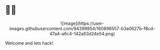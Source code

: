 <!--
**MBaeza00/Mbaeza00** is a ✨ _special_ ✨ repository because its `README.md` (this file) appears on your GitHub profile.

Here are some ideas to get you started:

- 🔭 I’m currently working on ...
- 🌱 I’m currently learning ...
- 👯 I’m looking to collaborate on ...
- 🤔 I’m looking for help with ...
- 💬 Ask me about ...
- 📫 How to reach me: ...
- 😄 Pronouns: ...
- ⚡ Fun fact: ...
-->

# 👋👋

<p align = "center">
  ![image](https://user-images.githubusercontent.com/94399954/160896557-b3a0627b-f8cd-47a4-a6c4-142a63d24e54.png)

  <!--<img src="https://github.com/MBaeza00/Mbaeza00/blob/main/resources/dino.gif" />
  <img src="https://camo.githubusercontent.com/5fca3db52c463447c36cbf864b01eac247219e56ce24dc0169a66c62ae53a481/68747470733a2f2f6d656469612e67697068792e636f6d2f6d656469612f6475334a336358797a686a3735494f6776412f67697068792e676966" align="right" width="100" height="100"  />-->
  
 </p>
 
Welcome and lets hack!
